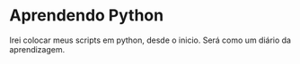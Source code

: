 # Aprendendo Python
Irei colocar meus scripts em python, desde o inicio. Será como um diário da aprendizagem.
